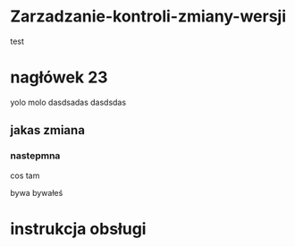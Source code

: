 # Zarzadzanie-kontroli-zmiany-wersji
test

# nagłówek 23

yolo molo
dasdsadas dasdsdas

## jakas zmiana 


### nastepmna

cos tam

bywa bywałeś


# instrukcja obsługi